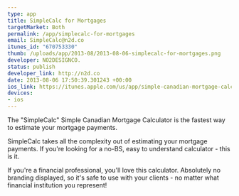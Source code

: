 ```yaml
--- 
type: app
title: SimpleCalc for Mortgages
targetMarket: Both
permalink: /app/simplecalc-for-mortgages
email: SimpleCalc@n2d.co
itunes_id: "670753330"
thumb: /uploads/app/2013-08/2013-08-06-simplecalc-for-mortgages.png
developer: NO2DESIGNCO.
status: publish
developer_link: http://n2d.co
date: 2013-08-06 17:50:39.301243 +00:00
ios_link: https://itunes.apple.com/us/app/simple-canadian-mortgage-calculator/id670753330
devices: 
- ios
---
```


The "SimpleCalc" Simple Canadian Mortgage Calculator is the fastest way to estimate your mortgage payments. 

SimpleCalc takes all the complexity out of estimating your mortgage payments. If you're looking for a no-BS, easy to understand calculator - this is it. 

If you're a financial professional, you'll love this calculator. Absolutely no branding displayed, so it's safe to use with your clients - no matter what financial institution you represent!
